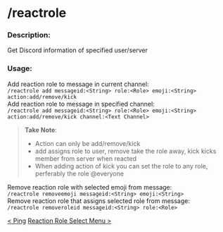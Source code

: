 # /reactrole

### Description:

Get Discord information of specified user/server<br>

### Usage:

Add reaction role to message in current channel:<br>
`/reactrole add messageid:<String> role:<Role> emoji:<String> action:add/remove/kick`<br>
Add reaction role to message in specified channel:<br>
`/reactrole add messageid:<String> role:<Role> emoji:<String> action:add/remove/kick channel:<Text Channel>`<br>

> **Take Note**:<br>
>
> -   Action can only be add/remove/kick
> -   add assigns role to user, remove take the role away, kick kicks member from server when reacted
> -   When adding action of kick you can set the role to any role, perferably the role @everyone<br>

Remove reaction role with selected emoji from message:<br>
`/reactrole removeemoji messageid:<String> emoji:<String> `<br>
Remove reaction role that assigns selected role from message:<br>
`/reactrole removeroleid messageid:<String> role:<Role> `<br>

<a class="button prev" href="./#/commands/utilitycommands/ping" role="button">< Ping</a>
<a class="button next" href="./#/commands/utilitycommands/reactroledd" role="button">Reaction Role Select Menu ></a>
